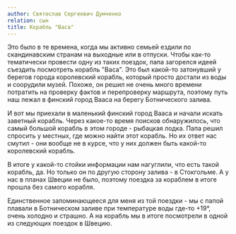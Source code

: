 ```yaml
---
author: Святослав Сергеевич Думченко
relation: сын
title: Корабль "Васа"
---
```


Это было в те времена, когда мы активно семьей ездили по скандинавским странам на выходные или в отпуски. Чтобы как-то тематически провести одну из таких поездок,
папа загорелся идеей съездить посмотреть корабль "Васа". Это был какой-то затонувший у берегов города королевский корабль, который просто достали из воды и соорудили музей.
Похоже, он решил не очень много времени потратить на проверку фактов и перепроверку маршрута, поэтому путь наш лежал в финский город Вааса на берегу Ботнического залива.

И вот мы приехали в маленький финский город Вааса и начали искать заветный корабль. Через какое-то время поисков обнаружилось, что самый большой корабль в этом городе - рыбацкая лодка.
Папа решил спросить у местных, где можно найти этот корабль. Но их ответ нас смутил - они вообще не в курсе, что у них должен быть какой-то королевский корабль.

В итоге у какой-то стойки информации нам нагуглили, что есть такой корабль, да. Но только он по другую сторону залива - в Стокгольме. А у нас в планах Швеции не было,
поэтому поездка за кораблем в итоге прошла без самого корабля.

Единственное запоминающееся для меня из той поездки - мы с папой плавали в Ботническом заливе при температуре воды где-то +19°, очень холодно и страшно.
А на корабль мы в итоге посмотрели в одной из следующих поездок в Швецию.
